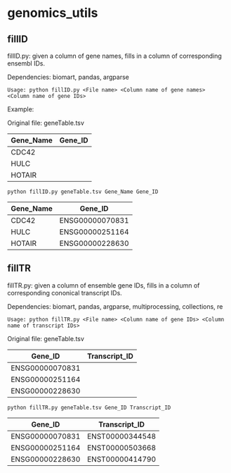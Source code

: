 # genomics_utils

fillID
------

fillID.py: given a column of gene names, fills in a column of corresponding ensembl IDs.

Dependencies: biomart, pandas, argparse
```
Usage: python fillID.py <File name> <Column name of gene names> <Column name of gene IDs>
```
Example:

Original file: geneTable.tsv

| Gene_Name     | Gene_ID        |
| ------------- |:-------------:|
| CDC42      |  |
| HULC     |      |
| HOTAIR |      |

```
python fillID.py geneTable.tsv Gene_Name Gene_ID
```

| Gene_Name     | Gene_ID      |
| ------------- |:-------------:|
| CDC42      | ENSG00000070831 |
| HULC       |  ENSG00000251164  |
| HOTAIR     |  ENSG00000228630    |

fillTR
------

fillTR.py: given a column of ensemble gene IDs, fills in a column of corresponding cononical transcript IDs.

Dependencies: biomart, pandas, argparse, multiprocessing, collections, re
```
Usage: python fillTR.py <File name> <Column name of gene IDs> <Column name of transcript IDs>
```
Original file: geneTable.tsv

| Gene_ID     | Transcript_ID   |
| ------------- |:-------------:|
| ENSG00000070831      |  |
| ENSG00000251164     |      |
| ENSG00000228630 |      |
```
python fillTR.py geneTable.tsv Gene_ID Transcript_ID
```

| Gene_ID     | Transcript_ID      |
| ------------- |:-------------:|
| ENSG00000070831      | ENST00000344548 |
| ENSG00000251164       |  ENST00000503668  |
| ENSG00000228630     |  ENST00000414790    |
